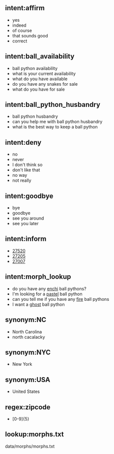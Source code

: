 ## intent:affirm
- yes
- indeed
- of course
- that sounds good
- correct

## intent:ball_availability
- ball python availability
- what is your current availability
- what do you have available
- do you have any snakes for sale
- what do you have for sale

## intent:ball_python_husbandry
- ball python husbandry
- can you help me with ball python husbandry
- what is the best way to keep a ball python

## intent:deny
- no
- never
- I don't think so
- don't like that
- no way
- not really

## intent:goodbye
- bye
- goodbye
- see you around
- see you later

## intent:inform
- [27520](zipcode)
- [27205](zipcode)
- [27007](zipcode)

## intent:morph_lookup
- do you have any [enchi](morph) ball pythons?
- I'm looking for a [pastel](morph) ball python
- can you tell me if you have any [fire](morph) ball pythons
- I want a [ghost](morph) ball python

## synonym:NC
- North Carolina
- north cacalacky

## synonym:NYC
- New York

## synonym:USA
- United States

## regex:zipcode
- [0-9]{5}

## lookup:morphs.txt
  data/morphs/morphs.txt
